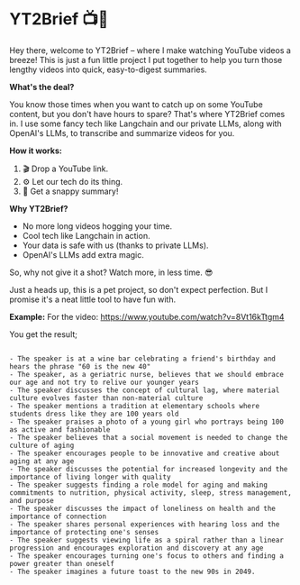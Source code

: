# YT2Brief 📺📝

Hey there, welcome to YT2Brief – where I make watching YouTube videos a breeze! This is just a fun little project I put together to help you turn those lengthy videos into quick, easy-to-digest summaries.

**What's the deal?**

You know those times when you want to catch up on some YouTube content, but you don't have hours to spare? That's where YT2Brief comes in. I use some fancy tech like Langchain and our private LLMs, along with OpenAI's LLMs, to transcribe and summarize videos for you.

**How it works:**

1. 🎬 Drop a YouTube link.
2. ⚙️ Let our tech do its thing.
3. 📜 Get a snappy summary!

**Why YT2Brief?**

-   No more long videos hogging your time.
-   Cool tech like Langchain in action.
-   Your data is safe with us (thanks to private LLMs).
-   OpenAI's LLMs add extra magic.

So, why not give it a shot? Watch more, in less time. 😎

Just a heads up, this is a pet project, so don't expect perfection. But I promise it's a neat little tool to have fun with.



**Example:**
For the video: https://www.youtube.com/watch?v=8Vt16kTtgm4

You get the result;
```text

- The speaker is at a wine bar celebrating a friend's birthday and hears the phrase "60 is the new 40"
- The speaker, as a geriatric nurse, believes that we should embrace our age and not try to relive our younger years
- The speaker discusses the concept of cultural lag, where material culture evolves faster than non-material culture
- The speaker mentions a tradition at elementary schools where students dress like they are 100 years old
- The speaker praises a photo of a young girl who portrays being 100 as active and fashionable
- The speaker believes that a social movement is needed to change the culture of aging
- The speaker encourages people to be innovative and creative about aging at any age
- The speaker discusses the potential for increased longevity and the importance of living longer with quality
- The speaker suggests finding a role model for aging and making commitments to nutrition, physical activity, sleep, stress management, and purpose
- The speaker discusses the impact of loneliness on health and the importance of connection
- The speaker shares personal experiences with hearing loss and the importance of protecting one's senses
- The speaker suggests viewing life as a spiral rather than a linear progression and encourages exploration and discovery at any age
- The speaker encourages turning one's focus to others and finding a power greater than oneself
- The speaker imagines a future toast to the new 90s in 2049.
```
